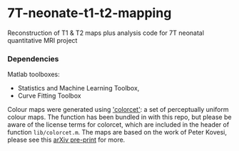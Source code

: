 # 7T-neonate-t1-t2-mapping
Reconstruction of T1 &amp; T2 maps plus analysis code for 7T neonatal quantitative MRI project

### Dependencies
Matlab toolboxes:
* Statistics and Machine Learning Toolbox, 
* Curve Fitting Toolbox

Colour maps were generated using ['colorcet'](https://colorcet.com/download/index.html): a set of perceptually uniform colour maps. The function has been bundled in with this repo, but please be aware of the license terms for colorcet, which are included in the header of function `lib/colorcet.m`. The maps are based on the work of Peter Kovesi, please see this [arXiv pre-print](https://arxiv.org/abs/1509.03700) for more.



